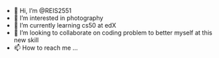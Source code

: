 - 👋 Hi, I’m @REIS2551
- 👀 I’m interested in photography
- 🌱 I’m currently learning cs50 at edX
- 💞️ I’m looking to collaborate on coding problem to better myself at this new skill
- 📫 How to reach me ...

<!---
REIS2551/REIS2551 is a ✨ special ✨ repository because its `README.md` (this file) appears on your GitHub profile.
You can click the Preview link to take a look at your changes.
--->
